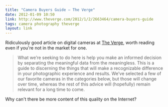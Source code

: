 ```yaml
---
title: "Camera Buyers Guide — The Verge"
date: 2012-01-09 10:50
link: http://www.theverge.com/2012/1/2/2663464/camera-buyers-guide
tags: camera photography theverge
layout: link
---
```


Ridiculously good article on digital cameras at [The Verge][1], worth reading
even if you're not in the market for one.

> What we’re seeking to do here is help you make an informed decision by
> separating the meaningful data from the meaningless. This is a guide to
> discerning the things that will make a recognizable difference in your
> photographic experience and results. We’ve selected a few of our favorite
> cameras in the categories below, but those will change over time, whereas the
> rest of this advice will (hopefully) remain relevant for a long time to come.

Why can't there be more content of this quality on the Internet?

[1]: http://www.theverge.com/about-the-verge
